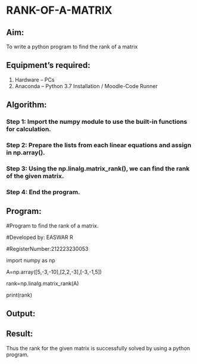 # RANK-OF-A-MATRIX
## Aim:
To write a python program to find the rank of a matrix
## Equipment’s required:
1. 	Hardware – PCs
2. 	Anaconda – Python 3.7 Installation / Moodle-Code Runner
## Algorithm:
### Step 1: Import the numpy module to use the built-in functions for calculation.
### Step 2: Prepare the lists from each linear equations and assign in np.array().
### Step 3: Using the np.linalg.matrix_rank(), we can find the rank of the given matrix.
### Step 4: End the program.
## Program:
#Program to find the rank of a matrix.

#Developed by: EASWAR R

#RegisterNumber:212223230053

import numpy as np

A=np.array([5,-3,-10],[2,2,-3],[-3,-1,5])

rank=np.linalg.matrix_rank(A)

print(rank)

## Output:

## Result:
Thus the rank for the given matrix is successfully solved by  using a python program.

